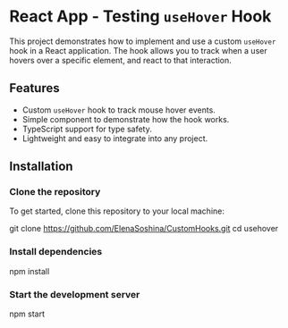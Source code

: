 # React App - Testing `useHover` Hook

This project demonstrates how to implement and use a custom `useHover` hook in a React application. The hook allows you to track when a user hovers over a specific element, and react to that interaction.


## Features

- Custom `useHover` hook to track mouse hover events.
- Simple component to demonstrate how the hook works.
- TypeScript support for type safety.
- Lightweight and easy to integrate into any project.

## Installation

### Clone the repository

To get started, clone this repository to your local machine:

git clone https://github.com/ElenaSoshina/CustomHooks.git
cd usehover

### Install dependencies
npm install

### Start the development server
npm start
